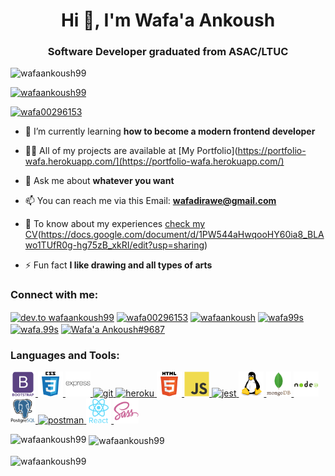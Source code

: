 <h1 align="center">Hi 👋, I'm Wafa'a Ankoush</h1>
<h3 align="center">Software Developer graduated from ASAC/LTUC</h3>

<p align="left"> <img src="https://komarev.com/ghpvc/?username=wafaankoush99&label=Profile%20views&color=0e75b6&style=flat" alt="wafaankoush99" /> </p>

<p align="left"> <a href="https://github.com/ryo-ma/github-profile-trophy"><img src="https://github-profile-trophy.vercel.app/?username=wafaankoush99" alt="wafaankoush99" /></a> </p>

<p align="left"> <a href="https://twitter.com/wafa00296153" target="blank"><img src="https://img.shields.io/twitter/follow/wafa00296153?logo=twitter&style=for-the-badge" alt="wafa00296153" /></a> </p>

- 🌱 I’m currently learning **how to become a modern frontend developer**

- 👨‍💻 All of my projects are available at [My Portfolio](https://portfolio-wafa.herokuapp.com/](https://portfolio-wafa.herokuapp.com/)  

- 💬 Ask me about **whatever you want**

- 📫 You can reach me via this Email: **wafadirawe@gmail.com**

- 📄 To know about my experiences [check my CV](https://docs.google.com/document/d/1PW544aHwqooHY60ia8_BLAwo1TUfR0g-hg75zB_xkRI/edit?usp=sharing)(https://docs.google.com/document/d/1PW544aHwqooHY60ia8_BLAwo1TUfR0g-hg75zB_xkRI/edit?usp=sharing)

- ⚡ Fun fact **I like drawing and all types of arts**


<h3 align="left">Connect with me:</h3>
<p align="left">
<a href="https://dev.to/dev.to wafaankoush99" target="blank"><img align="center" src="https://cdn.jsdelivr.net/npm/simple-icons@3.0.1/icons/dev-dot-to.svg" alt="dev.to wafaankoush99" height="30" width="40" /></a>
<a href="https://twitter.com/wafa00296153" target="blank"><img align="center" src="https://raw.githubusercontent.com/rahuldkjain/github-profile-readme-generator/master/src/images/icons/Social/twitter.svg" alt="wafa00296153" height="30" width="40" /></a>
<a href="https://linkedin.com/in/wafaankoush" target="blank"><img align="center" src="https://raw.githubusercontent.com/rahuldkjain/github-profile-readme-generator/master/src/images/icons/Social/linked-in-alt.svg" alt="wafaankoush" height="30" width="40" /></a>
<a href="https://fb.com/wafaa99s" target="blank"><img align="center" src="https://raw.githubusercontent.com/rahuldkjain/github-profile-readme-generator/master/src/images/icons/Social/facebook.svg" alt="wafa99s" height="30" width="40" /></a>
<a href="https://instagram.com/wafa.99s" target="blank"><img align="center" src="https://raw.githubusercontent.com/rahuldkjain/github-profile-readme-generator/master/src/images/icons/Social/instagram.svg" alt="wafa.99s" height="30" width="40" /></a>
<a href="https://discord.gg/Wafa'a Ankoush#9687" target="blank"><img align="center" src="https://raw.githubusercontent.com/rahuldkjain/github-profile-readme-generator/master/src/images/icons/Social/discord.svg" alt="Wafa'a Ankoush#9687" height="30" width="40" /></a>
</p>

<h3 align="left">Languages and Tools:</h3>
<p align="left"> <a href="https://getbootstrap.com" target="_blank"> <img src="https://raw.githubusercontent.com/devicons/devicon/master/icons/bootstrap/bootstrap-plain-wordmark.svg" alt="bootstrap" width="40" height="40"/> </a> <a href="https://www.w3schools.com/css/" target="_blank"> <img src="https://raw.githubusercontent.com/devicons/devicon/master/icons/css3/css3-original-wordmark.svg" alt="css3" width="40" height="40"/> </a> <a href="https://expressjs.com" target="_blank"> <img src="https://raw.githubusercontent.com/devicons/devicon/master/icons/express/express-original-wordmark.svg" alt="express" width="40" height="40"/> </a> <a href="https://git-scm.com/" target="_blank"> <img src="https://www.vectorlogo.zone/logos/git-scm/git-scm-icon.svg" alt="git" width="40" height="40"/> </a> <a href="https://heroku.com" target="_blank"> <img src="https://www.vectorlogo.zone/logos/heroku/heroku-icon.svg" alt="heroku" width="40" height="40"/> </a> <a href="https://www.w3.org/html/" target="_blank"> <img src="https://raw.githubusercontent.com/devicons/devicon/master/icons/html5/html5-original-wordmark.svg" alt="html5" width="40" height="40"/> </a> <a href="https://developer.mozilla.org/en-US/docs/Web/JavaScript" target="_blank"> <img src="https://raw.githubusercontent.com/devicons/devicon/master/icons/javascript/javascript-original.svg" alt="javascript" width="40" height="40"/> </a> <a href="https://jestjs.io" target="_blank"> <img src="https://www.vectorlogo.zone/logos/jestjsio/jestjsio-icon.svg" alt="jest" width="40" height="40"/> </a> <a href="https://www.linux.org/" target="_blank"> <img src="https://raw.githubusercontent.com/devicons/devicon/master/icons/linux/linux-original.svg" alt="linux" width="40" height="40"/> </a> <a href="https://www.mongodb.com/" target="_blank"> <img src="https://raw.githubusercontent.com/devicons/devicon/master/icons/mongodb/mongodb-original-wordmark.svg" alt="mongodb" width="40" height="40"/> </a> <a href="https://nodejs.org" target="_blank"> <img src="https://raw.githubusercontent.com/devicons/devicon/master/icons/nodejs/nodejs-original-wordmark.svg" alt="nodejs" width="40" height="40"/> </a> <a href="https://www.postgresql.org" target="_blank"> <img src="https://raw.githubusercontent.com/devicons/devicon/master/icons/postgresql/postgresql-original-wordmark.svg" alt="postgresql" width="40" height="40"/> </a> <a href="https://postman.com" target="_blank"> <img src="https://www.vectorlogo.zone/logos/getpostman/getpostman-icon.svg" alt="postman" width="40" height="40"/> </a> <a href="https://reactjs.org/" target="_blank"> <img src="https://raw.githubusercontent.com/devicons/devicon/master/icons/react/react-original-wordmark.svg" alt="react" width="40" height="40"/> </a> <a href="https://sass-lang.com" target="_blank"> <img src="https://raw.githubusercontent.com/devicons/devicon/master/icons/sass/sass-original.svg" alt="sass" width="40" height="40"/> </a> </p>

<p><img align="left" src="https://github-readme-stats.vercel.app/api/top-langs?username=wafaankoush99&show_icons=true&locale=en&layout=compact" alt="wafaankoush99" /></p>

<p>&nbsp;<img align="center" src="https://github-readme-stats.vercel.app/api?username=wafaankoush99&show_icons=true&locale=en" alt="wafaankoush99" /></p>

<p><img align="center" src="https://github-readme-streak-stats.herokuapp.com/?user=wafaankoush99&" alt="wafaankoush99" /></p>
